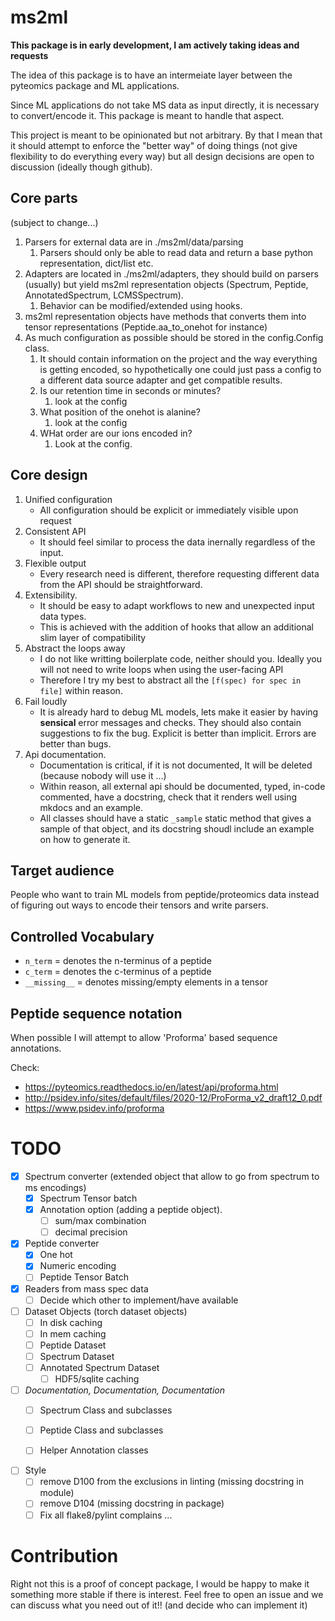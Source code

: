 # ms2ml

**This package is in early development, I am actively taking ideas and requests**

The idea of this package is to have an intermeiate layer between the pyteomics package and ML applications.

Since ML applications do not take MS data as input directly, it is necessary to convert/encode it. This package is meant to handle that aspect.

This project is meant to be opinionated but not arbitrary. By that I mean that it should attempt to enforce the "better way" of doing things (not give flexibility to do everything every way) but all design decisions are open to discussion (ideally though github).

## Core parts

(subject to change...)

1. Parsers for external data are in ./ms2ml/data/parsing
    1. Parsers should only be able to read data and return a base python representation, dict/list etc.
1. Adapters are located in ./ms2ml/adapters, they should build on parsers (usually) but yield ms2ml representation objects (Spectrum, Peptide, AnnotatedSpectrum, LCMSSpectrum).
    1. Behavior can be modified/extended using hooks.
1. ms2ml representation objects have methods that converts them into tensor representations (Peptide.aa_to_onehot for instance)
1. As much configuration as possible should be stored in the config.Config class.
    1. It should contain information on the project and the way everything is getting encoded, so hypothetically one could just pass a config to a different data source adapter and get compatible results.
    1. Is our retention time in seconds or minutes?
        1. look at the config
    1. What position of the onehot is alanine?
        1. look at the config
    1. WHat order are our ions encoded in?
        1. Look at the config.

## Core design

1. Unified configuration
    - All configuration should be explicit or immediately visible upon request
1. Consistent API
    - It should feel similar to process the data inernally regardless of the input.
1. Flexible output
    - Every research need is different, therefore requesting different data from the API should be straightforward.
1. Extensibility.
    - It should be easy to adapt workflows to new and unexpected input data types.
    - This is achieved with the addition of hooks that allow an additional slim layer of compatibility
1. Abstract the loops away
    - I do not like writting boilerplate code, neither should you. Ideally you will not need to write loops when using the user-facing API
    - Therefore I try my best to abstract all the `[f(spec) for spec in file]` within reason.
1. Fail loudly
    - It is already hard to debug ML models, lets make it easier by having **sensical** error messages and checks. They should also contain suggestions to fix the bug. Explicit is better than implicit. Errors are better than bugs.
1. Api documentation.
    - Documentation is critical, if it is not documented, It will be deleted (because nobody will use it ...)
    - Within reason, all external api should be documented, typed, in-code commented, have a docstring, check that it renders well using mkdocs and an example.
    - All classes should have a static `_sample` static method that gives a sample of that object, and its docstring shoudl include an example on how to generate it.

## Target audience

People who want to train ML models from peptide/proteomics data instead of figuring out ways to encode their tensors and write parsers.

## Controlled Vocabulary

- `n_term` = denotes the n-terminus of a peptide
- `c_term` = denotes the c-terminus of a peptide
- `__missing__` = denotes missing/empty elements in a tensor

## Peptide sequence notation

When possible I will attempt to allow 'Proforma' based sequence annotations.

Check:

- https://pyteomics.readthedocs.io/en/latest/api/proforma.html
- http://psidev.info/sites/default/files/2020-12/ProForma_v2_draft12_0.pdf
- https://www.psidev.info/proforma

# TODO

- [x] Spectrum converter (extended object that allow to go from spectrum to ms encodings)
    - [x] Spectrum Tensor batch
    - [x] Annotation option (adding a peptide object).
        - [ ] sum/max combination
        - [ ] decimal precision
- [x] Peptide converter
    - [x] One hot
    - [x] Numeric encoding
    - [ ] Peptide Tensor Batch
- [x] Readers from mass spec data
    - [ ] Decide which other to implement/have available
- [ ] Dataset Objects (torch dataset objects)
    - [ ] In disk caching
    - [ ] In mem caching
    - [ ] Peptide Dataset
    - [ ] Spectrum Dataset
    - [ ] Annotated Spectrum Dataset
        - [ ] HDF5/sqlite caching
- [ ] *Documentation, Documentation, Documentation*
    - [ ] Spectrum Class and subclasses
    - [ ] Peptide Class and subclasses
    - [ ] Helper Annotation classes


- [ ] Style
  - [ ] remove D100 from the exclusions in linting (missing docstring in module)
  - [ ] remove D104 (missing docstring in package)
  - [ ] Fix all flake8/pylint complains ...

# Contribution

Right not this is a proof of concept package, I would be happy to make it something more stable if there is interest.
Feel free to open an issue and we can discuss what you need out of it!! (and decide who can implement it)
